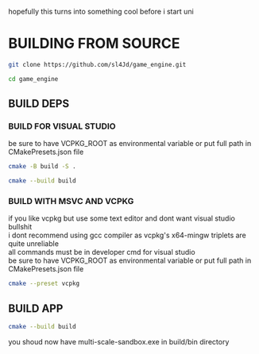 hopefully this turns into something cool before i start uni

# BUILDING FROM SOURCE

```bash
git clone https://github.com/sl4Jd/game_engine.git
```
```bash
cd game_engine
```
## BUILD DEPS

### BUILD FOR VISUAL STUDIO
be sure to have VCPKG_ROOT as environmental variable or put full path in CMakePresets.json file 
```bash
cmake -B build -S .
```
```bash
cmake --build build
```
### BUILD WITH MSVC AND VCPKG
if you like vcpkg but use some text editor and dont want visual studio bullshit  
i dont recommend using gcc compiler as vcpkg's x64-mingw triplets are quite unreliable  
all commands must be in developer cmd for visual studio  
be sure to have VCPKG_ROOT as environmental variable or put full path in CMakePresets.json file 
```bash
cmake --preset vcpkg
```
## BUILD APP
```bash
cmake --build build
```
you shoud now have multi-scale-sandbox.exe in build/bin directory
